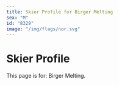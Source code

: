 ```yaml
---
title: Skier Profile for Birger Melting
sex: "M"
id: "8329"
image: "/img/flags/nor.svg" 
---
```


# Skier Profile

This page is for: Birger Melting.
    